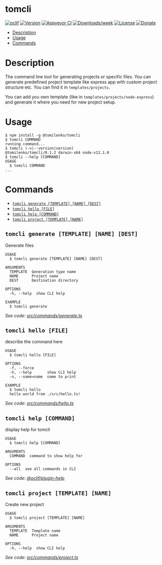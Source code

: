 tomcli
======



[![oclif](https://img.shields.io/badge/cli-oclif-brightgreen.svg)](https://oclif.io)
[![Version](https://img.shields.io/npm/v/tomcli.svg)](https://npmjs.org/package/tomcli)
[![Appveyor CI](https://ci.appveyor.com/api/projects/status/github/tomilenko/tomcli?branch=master&svg=true)](https://ci.appveyor.com/project/tomilenko/tomcli/branch/master)
[![Downloads/week](https://img.shields.io/npm/dw/tomcli.svg)](https://npmjs.org/package/tomcli)
[![License](https://img.shields.io/npm/l/tomcli.svg)](https://github.com/tomilenko/tomcli/blob/master/package.json)
[![Donate](https://img.shields.io/badge/Donate-PayPal-green.svg)](https://www.paypal.com/cgi-bin/webscr?cmd=_s-xclick&hosted_button_id=LW54FD3RBE2PJ)

<!-- toc -->
* [Description](#description)
* [Usage](#usage)
* [Commands](#commands)
<!-- tocstop -->
# Description
<!-- description -->

The command line tool for generating projects or specific files. You can generate predefined project template like express app with custom project structure etc. You can find it in `templates/projects`. 

You can add you own template (like in `templates/projects/node-express`) and generate it where you need for new project setup. 

<!-- descriptionstop -->
# Usage
<!-- usage -->
```sh-session
$ npm install -g @tomilenko/tomcli
$ tomcli COMMAND
running command...
$ tomcli (-v|--version|version)
@tomilenko/tomcli/0.1.2 darwin-x64 node-v12.1.0
$ tomcli --help [COMMAND]
USAGE
  $ tomcli COMMAND
...
```
<!-- usagestop -->
# Commands
<!-- commands -->
* [`tomcli generate [TEMPLATE] [NAME] [DEST]`](#tomcli-generate-template-name-dest)
* [`tomcli hello [FILE]`](#tomcli-hello-file)
* [`tomcli help [COMMAND]`](#tomcli-help-command)
* [`tomcli project [TEMPLATE] [NAME]`](#tomcli-project-template-name)

## `tomcli generate [TEMPLATE] [NAME] [DEST]`

Generate files

```
USAGE
  $ tomcli generate [TEMPLATE] [NAME] [DEST]

ARGUMENTS
  TEMPLATE  Generation type name
  NAME      Project name
  DEST      Destination directory

OPTIONS
  -h, --help  show CLI help

EXAMPLE
  $ tomcli generate
```

_See code: [src/commands/generate.ts](https://github.com/tomilenko/tomcli/blob/v0.1.2/src/commands/generate.ts)_

## `tomcli hello [FILE]`

describe the command here

```
USAGE
  $ tomcli hello [FILE]

OPTIONS
  -f, --force
  -h, --help       show CLI help
  -n, --name=name  name to print

EXAMPLE
  $ tomcli hello
  hello world from ./src/hello.ts!
```

_See code: [src/commands/hello.ts](https://github.com/tomilenko/tomcli/blob/v0.1.2/src/commands/hello.ts)_

## `tomcli help [COMMAND]`

display help for tomcli

```
USAGE
  $ tomcli help [COMMAND]

ARGUMENTS
  COMMAND  command to show help for

OPTIONS
  --all  see all commands in CLI
```

_See code: [@oclif/plugin-help](https://github.com/oclif/plugin-help/blob/v2.2.1/src/commands/help.ts)_

## `tomcli project [TEMPLATE] [NAME]`

Create new project

```
USAGE
  $ tomcli project [TEMPLATE] [NAME]

ARGUMENTS
  TEMPLATE  Template name
  NAME      Project name

OPTIONS
  -h, --help  show CLI help
```

_See code: [src/commands/project.ts](https://github.com/tomilenko/tomcli/blob/v0.1.2/src/commands/project.ts)_
<!-- commandsstop -->
